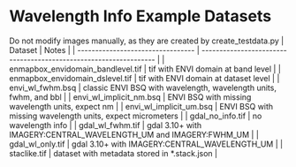 # Wavelength Info Example Datasets

Do not modify images manually, as they are created by create_testdata.py
| Dataset                           | Notes                                                             |
| --------------------------------- | ----------------------------------------------------------------- |
| enmapbox_envidomain_bandlevel.tif | tif with ENVI domain at band level                                |
| enmapbox_envidomain_dslevel.tif   | tif with ENVI domain at dataset level                             |
| envi_wl_fwhm.bsq                  | classic ENVI BSQ with wavelength, wavelength units, fwhm, and bbl |
| envi_wl_implicit_nm.bsq           | ENVI BSQ with missing wavelength units, expect nm                 |
| envi_wl_implicit_um.bsq           | ENVI BSQ with missing wavelength units, expect micrometers        |
| gdal_no_info.tif                  | no wavelength info                                                |
| gdal_wl_fwhm.tif                  | gdal 3.10+ with IMAGERY:CENTRAL_WAVELENGTH_UM and IMAGERY:FWHM_UM |
| gdal_wl_only.tif                  | gdal 3.10+ with IMAGERY:CENTRAL_WAVELENGTH_UM                     |
| staclike.tif                      | dataset with metadata stored in *.stack.json                      |